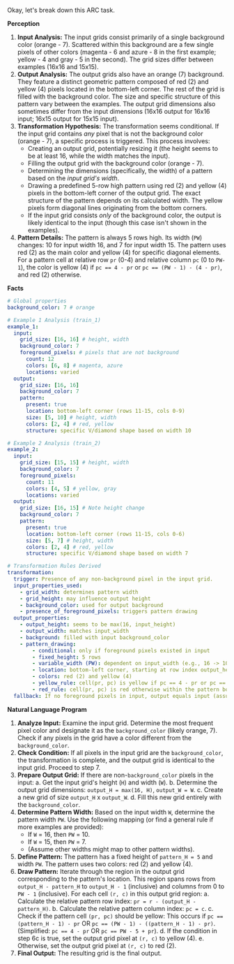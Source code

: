 Okay, let's break down this ARC task.

**Perception**

1.  **Input Analysis:** The input grids consist primarily of a single background color (orange - 7). Scattered within this background are a few single pixels of other colors (magenta - 6 and azure - 8 in the first example; yellow - 4 and gray - 5 in the second). The grid sizes differ between examples (16x16 and 15x15).
2.  **Output Analysis:** The output grids also have an orange (7) background. They feature a distinct geometric pattern composed of red (2) and yellow (4) pixels located in the bottom-left corner. The rest of the grid is filled with the background color. The size and specific structure of this pattern vary between the examples. The output grid dimensions also sometimes differ from the input dimensions (16x16 output for 16x16 input; 16x15 output for 15x15 input).
3.  **Transformation Hypothesis:** The transformation seems conditional. If the input grid contains *any* pixel that is not the background color (orange - 7), a specific process is triggered. This process involves:
    *   Creating an output grid, potentially resizing it (the height seems to be at least 16, while the width matches the input).
    *   Filling the output grid with the background color (orange - 7).
    *   Determining the dimensions (specifically, the width) of a pattern based on the *input grid's width*.
    *   Drawing a predefined 5-row high pattern using red (2) and yellow (4) pixels in the bottom-left corner of the output grid. The exact structure of the pattern depends on its calculated width. The yellow pixels form diagonal lines originating from the bottom corners.
    *   If the input grid consists *only* of the background color, the output is likely identical to the input (though this case isn't shown in the examples).
4.  **Pattern Details:** The pattern is always 5 rows high. Its width (`PW`) changes: 10 for input width 16, and 7 for input width 15. The pattern uses red (2) as the main color and yellow (4) for specific diagonal elements. For a pattern cell at relative row `pr` (0-4) and relative column `pc` (0 to `PW-1`), the color is yellow (4) if `pc == 4 - pr` or `pc == (PW - 1) - (4 - pr)`, and red (2) otherwise.

**Facts**


```yaml
# Global properties
background_color: 7 # orange

# Example 1 Analysis (train_1)
example_1:
  input:
    grid_size: [16, 16] # height, width
    background_color: 7
    foreground_pixels: # pixels that are not background
      count: 12
      colors: [6, 8] # magenta, azure
      locations: varied
  output:
    grid_size: [16, 16]
    background_color: 7
    pattern:
      present: true
      location: bottom-left corner (rows 11-15, cols 0-9)
      size: [5, 10] # height, width
      colors: [2, 4] # red, yellow
      structure: specific V/diamond shape based on width 10

# Example 2 Analysis (train_2)
example_2:
  input:
    grid_size: [15, 15] # height, width
    background_color: 7
    foreground_pixels:
      count: 11
      colors: [4, 5] # yellow, gray
      locations: varied
  output:
    grid_size: [16, 15] # Note height change
    background_color: 7
    pattern:
      present: true
      location: bottom-left corner (rows 11-15, cols 0-6)
      size: [5, 7] # height, width
      colors: [2, 4] # red, yellow
      structure: specific V/diamond shape based on width 7

# Transformation Rules Derived
transformation:
  trigger: Presence of any non-background pixel in the input grid.
  input_properties_used:
    - grid_width: determines pattern width
    - grid_height: may influence output height
    - background_color: used for output background
    - presence_of_foreground_pixels: triggers pattern drawing
  output_properties:
    - output_height: seems to be max(16, input_height)
    - output_width: matches input_width
    - background: filled with input background_color
    - pattern_drawing:
        - conditional: only if foreground pixels existed in input
        - fixed_height: 5 rows
        - variable_width (PW): dependent on input_width (e.g., 16 -> 10, 15 -> 7)
        - location: bottom-left corner, starting at row index output_height - 5
        - colors: red (2) and yellow (4)
        - yellow_rule: cell(pr, pc) is yellow if pc == 4 - pr or pc == (PW - 1) - (4 - pr)
        - red_rule: cell(pr, pc) is red otherwise within the pattern bounds
  fallback: If no foreground pixels in input, output equals input (assumed).

```


**Natural Language Program**

1.  **Analyze Input:** Examine the input grid. Determine the most frequent pixel color and designate it as the `background_color` (likely orange, 7). Check if any pixels in the grid have a color different from the `background_color`.
2.  **Check Condition:** If all pixels in the input grid are the `background_color`, the transformation is complete, and the output grid is identical to the input grid. Proceed to step 7.
3.  **Prepare Output Grid:** If there are non-`background_color` pixels in the input:
    a.  Get the input grid's height (`H`) and width (`W`).
    b.  Determine the output grid dimensions: `output_H = max(16, H)`, `output_W = W`.
    c.  Create a new grid of size `output_H` x `output_W`.
    d.  Fill this new grid entirely with the `background_color`.
4.  **Determine Pattern Width:** Based on the input width `W`, determine the pattern width `PW`. Use the following mapping (or find a general rule if more examples are provided):
    *   If `W` = 16, then `PW` = 10.
    *   If `W` = 15, then `PW` = 7.
    *   (Assume other widths might map to other pattern widths).
5.  **Define Pattern:** The pattern has a fixed height of `pattern_H = 5` and width `PW`. The pattern uses two colors: red (2) and yellow (4).
6.  **Draw Pattern:** Iterate through the region in the output grid corresponding to the pattern's location. This region spans rows from `output_H - pattern_H` to `output_H - 1` (inclusive) and columns from 0 to `PW - 1` (inclusive). For each cell `(r, c)` in this output grid region:
    a.  Calculate the relative pattern row index: `pr = r - (output_H - pattern_H)`.
    b.  Calculate the relative pattern column index: `pc = c`.
    c.  Check if the pattern cell `(pr, pc)` should be yellow: This occurs if `pc == (pattern_H - 1) - pr` OR `pc == (PW - 1) - ((pattern_H - 1) - pr)`. (Simplified: `pc == 4 - pr` OR `pc == PW - 5 + pr`).
    d.  If the condition in step 6c is true, set the output grid pixel at `(r, c)` to yellow (4).
    e.  Otherwise, set the output grid pixel at `(r, c)` to red (2).
7.  **Final Output:** The resulting grid is the final output.